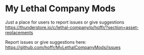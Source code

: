 # My Lethal Company Mods
Just a place for users to report issues or give suggestions https://thunderstore.io/c/lethal-company/p/hoffr/?section=asset-replacements

Report issues or give suggestions here: https://github.com/hoffr/MyLethalCompanyMods/issues
